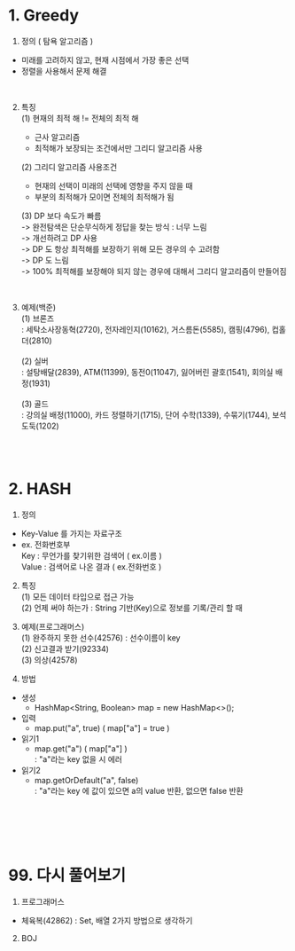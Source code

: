 # 1. Greedy
1) 정의 ( 탐욕 알고리즘 )
 - 미래를 고려하지 않고, 현재 시점에서 가장 좋은 선택
 - 정렬을 사용해서 문제 해결

<br>

2) 특징  
   (1) 현재의 최적 해 != 전체의 최적 해  
   - 근사 알고리즘  
   - 최적해가 보장되는 조건에서만 그리디 알고리즘 사용
   
   (2) 그리디 알고리즘 사용조건
   - 현재의 선택이 미래의 선택에 영향을 주지 않을 때
   - 부분의 최적해가 모이면 전체의 최적해가 됨
   
   (3) DP 보다 속도가 빠름  
     -> 완전탐색은 단순무식하게 정답을 찾는 방식 : 너무 느림  
     -> 개선하려고 DP 사용  
     -> DP 도 항상 최적해를 보장하기 위해 모든 경우의 수 고려함  
     -> DP 도 느림  
     -> 100% 최적해를 보장해야 되지 않는 경우에 대해서 그리디 알고리즘이 만들어짐

<br>

3) 예제(백준)  
 (1) 브론즈  
 : 세탁소사장동혁(2720), 전자레인지(10162), 거스름돈(5585), 캠핑(4796), 컵홀더(2810)  <br><br>
 (2) 실버  
 : 설탕배달(2839), ATM(11399), 동전0(11047), 잃어버린 괄호(1541), 회의실 배정(1931)  <br><br>
 (3) 골드  
 : 강의실 배정(11000), 카드 정렬하기(1715), 단어 수학(1339), 수묶기(1744), 보석도둑(1202)

<br><br>

# 2. HASH
1) 정의
- Key-Value 를 가지는 자료구조
- ex. 전화번호부  
  Key : 무언가를 찾기위한 검색어 ( ex.이름 )  
  Value : 검색어로 나온 결과 ( ex.전화번호 )

2) 특징  
   (1) 모든 데이터 타입으로 접근 가능  
   (2) 언제 써야 하는가 : String 기반(Key)으로 정보를 기록/관리 할 때

3) 예제(프로그래머스)  
  (1) 완주하지 못한 선수(42576) : 선수이름이 key  
  (2) 신고결과 받기(92334)  
  (3) 의상(42578)

4) 방법
- 생성  
  -  HashMap<String, Boolean> map = new HashMap<>();
- 입력  
  -  map.put("a", true) ( map["a"] = true )
- 읽기1  
  - map.get("a") ( map["a"] )  
    : "a"라는 key 없을 시 에러
- 읽기2  
  - map.getOrDefault("a", false)  
 : "a"라는 key 에 값이 있으면 a의 value 반환, 없으면 false 반환


<br><br><br><br>
# 99. 다시 풀어보기  
1. 프로그래머스  
- 체육복(42862) : Set, 배열 2가지 방법으로 생각하기
2. BOJ
